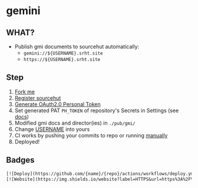 # gemini

## WHAT?

- Publish gmi documents to sourcehut automatically:
  - `gemini://${USERNAME}.srht.site`
  - `https://${USERNAME}.srht.site`

## Step

1. [Fork me](https://github.com/eggplants/gemini/fork)
2. [Register sourcehut](https://meta.sr.ht/register)
3. [Generate OAuth2.0 Personal Token](https://meta.sr.ht/oauth2/personal-token)
4. Set generated PAT `PH_TOKEN` of repository's Secrets in Settings (see [docs](https://docs.github.com/en/actions/reference/encrypted-secrets#creating-encrypted-secrets-for-a-repository))
5. Modified gmi docs and director(ies) in `./pub/gmi/`
6. Change [USERNAME](https://github.com/eggplants/gemini/blob/bff21010c6b49f9e7b50b50a94cd86316261a88d/.github/workflows/deploy.yml#L37) into yours
7. CI works by pushing your commits to repo or running [manually](https://docs.github.com/en/actions/managing-workflow-runs/manually-running-a-workflow#running-a-workflow)
8. Deployed!

## Badges

```txt
󠀭󠀭[![Deploy](https://github.com/{name}/{repo}/actions/workflows/deploy.yml/badge.svg)](https://github.com/{name}/{repo}/actions/workflows/deploy.yml)
[![Website](https://img.shields.io/website?label=HTTPS&url=https%3A%2F%2F{name}.srht.site)](https://{name}.srht.site)
```
